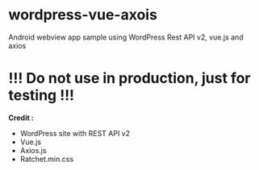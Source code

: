 # wordpress-vue-axois
Android webview app sample using WordPress Rest API v2, vue.js and axios

# !!! Do not use in production, just for testing !!!
**Credit :**
* WordPress site with REST API v2
* Vue.js
* Axios.js
* Ratchet.min.css
